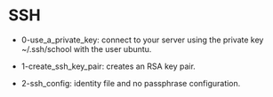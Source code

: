 # SSH

* 0-use_a_private_key: connect to your server using the private key ~/.ssh/school with the user ubuntu.

* 1-create_ssh_key_pair: creates an RSA key pair.

* 2-ssh_config: identity file and no passphrase configuration.


